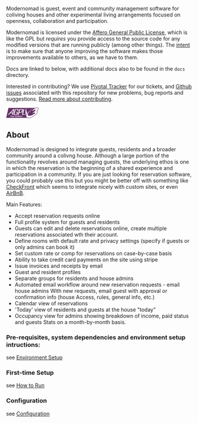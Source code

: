 Modernomad is guest, event and community management software for coliving
houses and other experimental living arrangements focused on openness,
collaboration and participation. 

Modernomad is licensed under the [Affero General Public License](agpl-3.0.txt),
which is like the GPL but *requires* you provide access to the source code for
any modified versions that are running publicly (among other things). The
[intent](http://www.gnu.org/licenses/why-affero-gpl.html) is to make sure that
anyone improving the software makes those improvements available to others, as
we have to them. 

Docs are linked to below, with additional docs also to be found in the `docs` directory. 

Interested in contributing? We use [Pivotal
Tracker](https://www.pivotaltracker.com/s/projects/883046) for our tickets, and
[Github issues](https://github.com/jessykate/modernomad/issues?state=open)
associated with this repository for new problems, bug reports and suggestions.
[Read more about contributing](docs/contributing.md).

<img src="static/img/agplv3-88x31.png" />

## About 
Modernomad is designed to integrate guests, residents and a broader community
around a colivng house. Although a large portion of the functionality revolves
around managing guests, the underlying ethos is one in which the reservation is
the beginning of a shared experience and participation in a community. If you
are just looking for reservation software, you could probably use this but you
might be better off with something like
[CheckFront](http://www.checkfront.com/) which seems to integrate nicely with
custom sites, or even [AirBnB](http://airbnb.com). 

Main Features:

- Accept reservation requests online
- Full profile system for guests and residents
- Guests can edit and delete reservations online, create multiple reservations
  associated wth their account. 
- Define rooms with default rate and privacy settings (specify if guests or
  only admins can book it)
- Set custom rate or comp for reservations on case-by-case basis
- Ability to take credit card payments on the site using stripe
- Issue invoices and receipts by email
- Guest and resident profiles 
- Separate groups for residents and house admins
- Automated email workflow around new reservation requests - email house admins
  With new requests, email guest with approval or confirmation info (house
  Access, rules, general info, etc.)
- Calendar view of reservations 
- 'Today' view of residents and guests at the house "today"
- Occupancy view for admins showing breakdown of income, paid status and guests
  Stats on a month-by-month basis. 

### Pre-requisites, system dependencies and environment setup intructions:
see [Environment Setup](docs/environment-setup.md)

### First-time Setup
see [How to Run](docs/how-to-run.md)

### Configuration
see [Configuration](docs/configuration.md)
